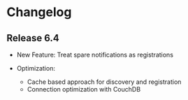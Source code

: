 Changelog
===========


Release 6.4
---

* New Feature: Treat spare notifications as registrations

* Optimization:
    * Cache based approach for discovery and registration
    * Connection optimization with CouchDB 

 